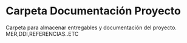 # Carpeta Documentación Proyecto
Carpeta para almacenar entregables y documentación del proyecto. MER,DDl,REFERENCIAS..ETC